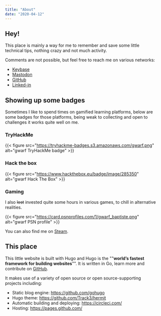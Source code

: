 ```yaml
---
title: "About"
date: "2020-04-12"
---
```


## Hey!

This place is mainly a way for me to remember and save some little technical
tips, nothing crazy and not much activity.

Comments are not possible, but feel free to reach me on various networks:

- [Keybase](https://keybase.io/gwarf)
- [Mastodon](https://framapiaf.org/@gwarf)
- [GitHub](https://github.com/gwarf)
- [Linked-in](https://linkedin.com/in/baptistegrenier)

## Showing up some badges

Sometimes I like to spend times on gamified learning platforms, below are some
badges for those platforms, being weak to collecting and open to challenges it
works quite well on me.

### TryHackMe

{{< figure src="https://tryhackme-badges.s3.amazonaws.com/gwarf.png" alt="gwarf TryHackMe badge" >}}

### Hack the box

{{< figure src="https://www.hackthebox.eu/badge/image/285350" alt="gwarf Hack The Box" >}}

### Gaming

I also ~~lost~~ invested quite some hours in various games, to chill in alternative realities.

{{< figure src="https://card.psnprofiles.com/1/gwarf_baptiste.png" alt="gwarf PSN profile" >}}

You can also find me on [Steam](https://steamcommunity.com/id/frawg12/).

## This place

This little website is built with Hugo and Hugo is the ""**world’s fastest
framework for building websites**"". It is written in Go, learn more and
contribute on [GitHub](https://github.com/gohugoio).

It makes use of a variety of open source or open source-supporting projects including:

- Static blog engine: https://github.com/gohugo
- Hugo theme: https://github.com/Track3/hermit
- Automatic building and deploying: https://circleci.com/
- Hosting: https://pages.github.com/

